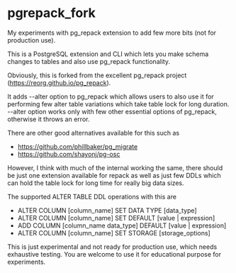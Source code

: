 # pgrepack_fork

My experiments with pg_repack extension to add few more bits (not for production use).

This is a PostgreSQL extension and CLI which lets you make schema changes to tables and also use pg_repack functionality.

Obviously, this is forked from the excellent pg_repack project (https://reorg.github.io/pg_repack).

It adds --alter option to pg_repack which allows users to also use it for performing few alter table variations which take table lock for long duration. --alter option works only with few other essential options of pg_repack, otherwise it throws an error.

There are other good alternatives available for this such as

  - https://github.com/phillbaker/pg_migrate
  - https://github.com/shayonj/pg-osc

However, I think with much of the internal working the same, there should be just one extension available for repack as well as just few DDLs which can hold the table lock for long time for really big data sizes.

The supported ALTER TABLE DDL operations with this are

  - ALTER COLUMN [column_name] SET DATA TYPE [data_type]
  - ALTER COLUMN [column_name] SET DEFAULT [value | expression]
  - ADD COLUMN [column_name data_type] DEFAULT [value | expression]
  - ALTER COLUMN [column_name] SET STORAGE [storage_options]

This is just experimental and not ready for production use, which needs exhaustive testing. You are welcome to use it for educational purpose for experiments.
